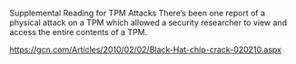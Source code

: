 Supplemental Reading for TPM Attacks
There’s been one report of a physical attack on a TPM which allowed a security researcher to view and access the entire contents of a TPM. 

https://gcn.com/Articles/2010/02/02/Black-Hat-chip-crack-020210.aspx